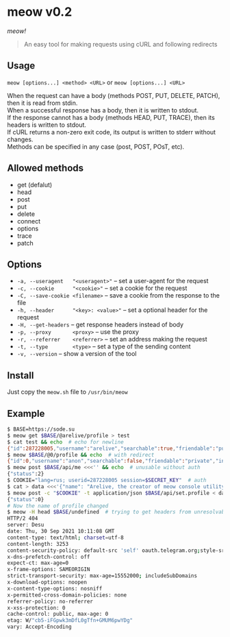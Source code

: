 # meow v0.2
*meow!*

> An easy tool for making requests using cURL and following redirects

## Usage
`meow [options...] <method> <URL>`
or
`meow [options...] <URL>`

When the request can have a body (methods POST, PUT, DELETE, PATCH), then it is read from stdin.  
When a successful response has a body, then it is written to stdout.  
If the response cannot has a body (methods HEAD, PUT, TRACE), then its headers is written to stdout.  
If cURL returns a non-zero exit code, its output is written to stderr without changes.  
Methods can be specified in any case (post, POST, POsT, etc).

## Allowed methods
- get (defalut)
- head
- post
- put
- delete
- connect
- options
- trace
- patch

## Options
- `-a, --useragent   "<useragent>"`    – set a user-agent for the request
- `-c, --cookie      "<cookie>"`       – set a cookie for the request
- `-C, --save-cookie <filename>`       – save a cookie from the response to the file
- `-h, --header      "<key>: <value>"` – set a optional header for the request
- `-H, --get-headers`                  – get response headers instead of body
- `-p, --proxy       <proxy>`          – use the proxy
- `-r, --referrer    <referrer>`       – set an address making the request
- `-t, --type        <type>`           – set a type of the sending content
- `-v, --version`                      – show a version of the tool

## Install
Just copy the `meow.sh` file to `/usr/bin/meow`

## Example
```bash
$ BASE=https://sode.su
$ meow get $BASE/@arelive/profile > test
$ cat test && echo  # echo for newline
{"id":287228005,"username":"arelive","searchable":true,"friendable":"public","invitable":"protected","name":"Arelive","type":"user","cover":null,"avatar":"1313402292021605115.png","links":[]}
$ meow $BASE/@0/profile && echo  # with redirect
{"id":0,"username":"anon","searchable":false,"friendable":"private","invitable":"private","name":"","type":"user","cover":null,"avatar":null,"links":[]}
$ meow post $BASE/api/me <<<'' && echo  # unusable without auth
{"status":2}
$ COOKIE="lang=rus; userid=287228005 session=$SECRET_KEY"  # auth
$ cat > data <<<'{"name": "Arelive, the creator of meow console utility"}'
$ meow post -c "$COOKIE" -t application/json $BASE/api/set.profile < data && echo
{"status":0}
# Now the name of profile changed
$ meow -H head $BASE/undefined  # trying to get headers from unresolvable path
HTTP/2 404 
server: Desu
date: Thu, 30 Sep 2021 10:11:08 GMT
content-type: text/html; charset=utf-8
content-length: 3253
content-security-policy: default-src 'self' oauth.telegram.org;style-src 'self';script-src 'self' 'unsafe-eval' telegram.org;base-uri 'self';block-all-mixed-content;font-src 'self' https: data:;frame-ancestors 'self';img-src 'self' data:;object-src 'none';script-src-attr 'none';upgrade-insecure-requests
x-dns-prefetch-control: off
expect-ct: max-age=0
x-frame-options: SAMEORIGIN
strict-transport-security: max-age=15552000; includeSubDomains
x-download-options: noopen
x-content-type-options: nosniff
x-permitted-cross-domain-policies: none
referrer-policy: no-referrer
x-xss-protection: 0
cache-control: public, max-age: 0
etag: W/"cb5-iFGpwk3mDfL0gTfn+GMUM6pwYDg"
vary: Accept-Encoding
```
